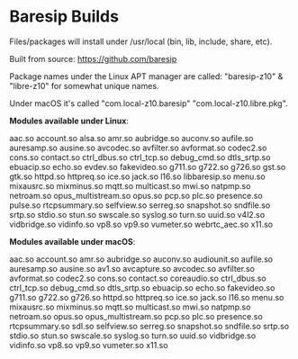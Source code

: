 # Baresip Builds

Files/packages will install under /usr/local (bin, lib, include, share, etc).

Built from source: https://github.com/baresip

Package names under the Linux APT manager are called:
"baresip-z10" & "libre-z10" for somewhat unique names.

Under macOS it's called "com.local-z10.baresip" "com.local-z10.libre.pkg".

**Modules available under Linux**:

aac.so
account.so
alsa.so
amr.so
aubridge.so
auconv.so
aufile.so
auresamp.so
ausine.so
avcodec.so
avfilter.so
avformat.so
codec2.so
cons.so
contact.so
ctrl_dbus.so
ctrl_tcp.so
debug_cmd.so
dtls_srtp.so
ebuacip.so
echo.so
evdev.so
fakevideo.so
g711.so
g722.so
g726.so
gst.so
gtk.so
httpd.so
httpreq.so
ice.so
jack.so
l16.so
libbaresip.so
menu.so
mixausrc.so
mixminus.so
mqtt.so
multicast.so
mwi.so
natpmp.so
netroam.so
opus_multistream.so
opus.so
pcp.so
plc.so
presence.so
pulse.so
rtcpsummary.so
selfview.so
serreg.so
snapshot.so
sndfile.so
srtp.so
stdio.so
stun.so
swscale.so
syslog.so
turn.so
uuid.so
v4l2.so
vidbridge.so
vidinfo.so
vp8.so
vp9.so
vumeter.so
webrtc_aec.so
x11.so

**Modules available under macOS**:

aac.so
account.so
amr.so
aubridge.so
auconv.so
audiounit.so
aufile.so
auresamp.so
ausine.so
av1.so
avcapture.so
avcodec.so
avfilter.so
avformat.so
codec2.so
cons.so
contact.so
coreaudio.so
ctrl_dbus.so
ctrl_tcp.so
debug_cmd.so
dtls_srtp.so
ebuacip.so
echo.so
fakevideo.so
g711.so
g722.so
g726.so
httpd.so
httpreq.so
ice.so
jack.so
l16.so
menu.so
mixausrc.so
mixminus.so
mqtt.so
multicast.so
mwi.so
natpmp.so
netroam.so
opus.so
opus_multistream.so
pcp.so
plc.so
presence.so
rtcpsummary.so
sdl.so
selfview.so
serreg.so
snapshot.so
sndfile.so
srtp.so
stdio.so
stun.so
swscale.so
syslog.so
turn.so
uuid.so
vidbridge.so
vidinfo.so
vp8.so
vp9.so
vumeter.so
x11.so
